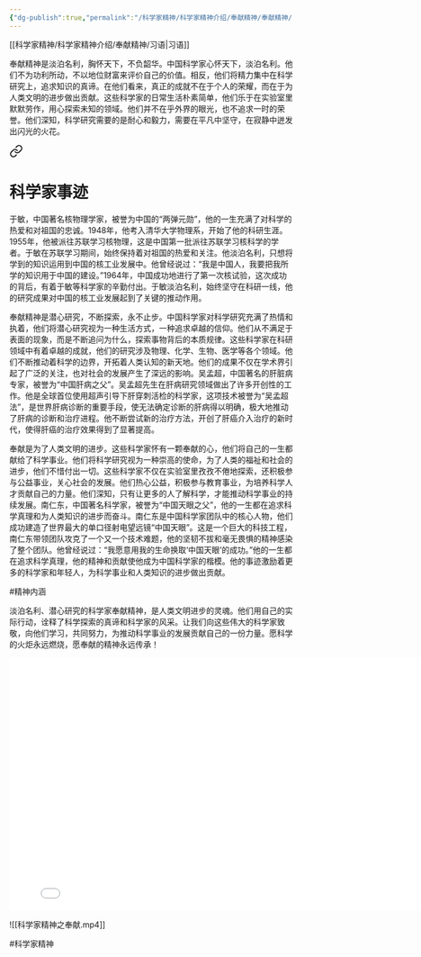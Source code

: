 ```yaml
---
{"dg-publish":true,"permalink":"/科学家精神/科学家精神介绍/奉献精神/奉献精神/","dgPassFrontmatter":true,"noteIcon":"","created":"2024-06-12T09:49:51.498+08:00","updated":"2024-06-15T22:20:37.759+08:00"}
---
```



[[科学家精神/科学家精神介绍/奉献精神/习语\|习语]]

奉献精神是淡泊名利，胸怀天下，不负韶华。中国科学家心怀天下，淡泊名利。他们不为功利所动，不以地位财富来评价自己的价值。相反，他们将精力集中在科学研究上，追求知识的真谛。在他们看来，真正的成就不在于个人的荣耀，而在于为人类文明的进步做出贡献。这些科学家的日常生活朴素简单，他们乐于在实验室里默默劳作，用心探索未知的领域。他们并不在乎外界的眼光，也不追求一时的荣誉。他们深知，科学研究需要的是耐心和毅力，需要在平凡中坚守，在寂静中迸发出闪光的火花。


<div class="transclusion internal-embed is-loaded"><a class="markdown-embed-link" href="/////" aria-label="Open link"><svg xmlns="http://www.w3.org/2000/svg" width="24" height="24" viewBox="0 0 24 24" fill="none" stroke="currentColor" stroke-width="2" stroke-linecap="round" stroke-linejoin="round" class="svg-icon lucide-link"><path d="M10 13a5 5 0 0 0 7.54.54l3-3a5 5 0 0 0-7.07-7.07l-1.72 1.71"></path><path d="M14 11a5 5 0 0 0-7.54-.54l-3 3a5 5 0 0 0 7.07 7.07l1.71-1.71"></path></svg></a><div class="markdown-embed">

<div class="markdown-embed-title">

# 科学家事迹

</div>




于敏，中国著名核物理学家，被誉为中国的“两弹元勋”，他的一生充满了对科学的热爱和对祖国的忠诚。1948年，他考入清华大学物理系，开始了他的科研生涯。1955年，他被派往苏联学习核物理，这是中国第一批派往苏联学习核科学的学者。于敏在苏联学习期间，始终保持着对祖国的热爱和关注。他淡泊名利，只想将学到的知识运用到中国的核工业发展中。他曾经说过：“我是中国人，我要把我所学的知识用于中国的建设。”1964年，中国成功地进行了第一次核试验，这次成功的背后，有着于敏等科学家的辛勤付出。于敏淡泊名利，始终坚守在科研一线，他的研究成果对中国的核工业发展起到了关键的推动作用。

奉献精神是潜心研究，不断探索，永不止步。中国科学家对科学研究充满了热情和执着，他们将潜心研究视为一种生活方式，一种追求卓越的信仰。他们从不满足于表面的现象，而是不断追问为什么，探索事物背后的本质规律。这些科学家在科研领域中有着卓越的成就，他们的研究涉及物理、化学、生物、医学等各个领域。他们不断推动着科学的边界，开拓着人类认知的新天地。他们的成果不仅在学术界引起了广泛的关注，也对社会的发展产生了深远的影响。吴孟超，中国著名的肝脏病专家，被誉为“中国肝病之父”。吴孟超先生在肝病研究领域做出了许多开创性的工作。他是全球首位使用超声引导下肝穿刺活检的科学家，这项技术被誉为“吴孟超法”，是世界肝病诊断的重要手段，使无法确定诊断的肝病得以明确，极大地推动了肝病的诊断和治疗进程。他不断尝试新的治疗方法，开创了肝癌介入治疗的新时代，使得肝癌的治疗效果得到了显著提高。

奉献是为了人类文明的进步。这些科学家怀有一颗奉献的心，他们将自己的一生都献给了科学事业。他们将科学研究视为一种崇高的使命，为了人类的福祉和社会的进步，他们不惜付出一切。这些科学家不仅在实验室里孜孜不倦地探索，还积极参与公益事业，关心社会的发展。他们热心公益，积极参与教育事业，为培养科学人才贡献自己的力量。他们深知，只有让更多的人了解科学，才能推动科学事业的持续发展。南仁东，中国著名科学家，被誉为“中国天眼之父”，他的一生都在追求科学真理和为人类知识的进步而奋斗。南仁东是中国科学家团队中的核心人物，他们成功建造了世界最大的单口径射电望远镜“中国天眼”。这是一个巨大的科技工程，南仁东带领团队攻克了一个又一个技术难题，他的坚韧不拔和毫无畏惧的精神感染了整个团队。他曾经说过：“我愿意用我的生命换取‘中国天眼’的成功。”他的一生都在追求科学真理，他的精神和贡献使他成为中国科学家的楷模。他的事迹激励着更多的科学家和年轻人，为科学事业和人类知识的进步做出贡献。

#精神内涵

</div></div>


淡泊名利、潜心研究的科学家奉献精神，是人类文明进步的灵魂。他们用自己的实际行动，诠释了科学探索的真谛和科学家的风采。让我们向这些伟大的科学家致敬，向他们学习，共同努力，为推动科学事业的发展贡献自己的一份力量。愿科学的火炬永远燃烧，愿奉献的精神永远传承！

<iframe src="//player.bilibili.com/player.html?isOutside=true&aid=112617951594193&bvid=BV1FuVheLEsQ&cid=500001582406878&p=1" scrolling="no" border="0" frameborder="no" framespacing="0" allowfullscreen="true"width="800" height="450"></iframe>

![[科学家精神之奉献.mp4]]


#科学家精神 